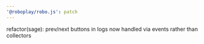 ```yaml
---
'@roboplay/robo.js': patch
---
```


refactor(sage): prev/next buttons in logs now handled via events rather than collectors
